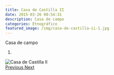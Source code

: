 ```yaml
---
title: Casa de Castilla II
date: 2015-03-26 00:54:31
description: Casa de campo
categories: Etnográfico
featured_image: /img/casa-de-castilla-ii-1.jpg
---
```



Casa de campo

<div id="myCarousel" class="carousel slide" df-ride="carousel">
  <!-- Indicators -->
  <ol class="carousel-indicators">
    <li df-target="#myCarousel" df-slide-to="0" class="active"></li>
  </ol>
  <!-- Wrapper for slides -->
  <div class="carousel-inner" role="listbox">
    <div class="item active">
      <img src="/img/casa-de-castilla-ii-1.jpg" alt="Casa de Castilla II">
    </div>
  <!-- Left and right controls -->
  <a class="left carousel-control" href="#myCarousel" role="button" df-slide="prev">
    <span class="glyphicon glyphicon-chevron-left" aria-hidden="true"></span>
    <span class="sr-only">Previous</span>
  </a>
  <a class="right carousel-control" href="#myCarousel" role="button" df-slide="next">
    <span class="glyphicon glyphicon-chevron-right" aria-hidden="true"></span>
    <span class="sr-only">Next</span>
  </a>
</div>
